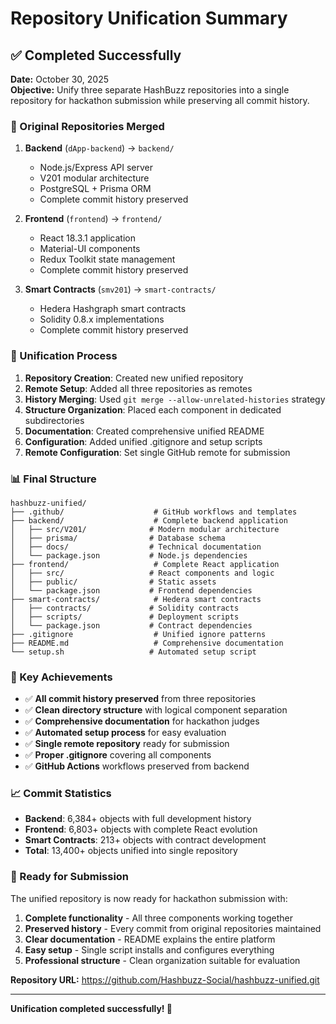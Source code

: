 # Repository Unification Summary

## ✅ Completed Successfully

**Date:** October 30, 2025  
**Objective:** Unify three separate HashBuzz repositories into a single repository for hackathon submission while preserving all commit history.

### 📁 Original Repositories Merged

1. **Backend** (`dApp-backend`) → `backend/`
   - Node.js/Express API server
   - V201 modular architecture
   - PostgreSQL + Prisma ORM
   - Complete commit history preserved

2. **Frontend** (`frontend`) → `frontend/`
   - React 18.3.1 application
   - Material-UI components
   - Redux Toolkit state management
   - Complete commit history preserved

3. **Smart Contracts** (`smv201`) → `smart-contracts/`
   - Hedera Hashgraph smart contracts
   - Solidity 0.8.x implementations
   - Complete commit history preserved

### 🔧 Unification Process

1. **Repository Creation**: Created new unified repository
2. **Remote Setup**: Added all three repositories as remotes
3. **History Merging**: Used `git merge --allow-unrelated-histories` strategy
4. **Structure Organization**: Placed each component in dedicated subdirectories
5. **Documentation**: Created comprehensive unified README
6. **Configuration**: Added unified .gitignore and setup scripts
7. **Remote Configuration**: Set single GitHub remote for submission

### 📊 Final Structure

```
hashbuzz-unified/
├── .github/                    # GitHub workflows and templates
├── backend/                    # Complete backend application
│   ├── src/V201/              # Modern modular architecture
│   ├── prisma/                # Database schema
│   ├── docs/                  # Technical documentation
│   └── package.json           # Node.js dependencies
├── frontend/                   # Complete React application
│   ├── src/                   # React components and logic
│   ├── public/                # Static assets
│   └── package.json           # Frontend dependencies
├── smart-contracts/            # Hedera smart contracts
│   ├── contracts/             # Solidity contracts
│   ├── scripts/               # Deployment scripts
│   └── package.json           # Contract dependencies
├── .gitignore                  # Unified ignore patterns
├── README.md                   # Comprehensive documentation
└── setup.sh                   # Automated setup script
```

### 🎯 Key Achievements

- ✅ **All commit history preserved** from three repositories
- ✅ **Clean directory structure** with logical component separation
- ✅ **Comprehensive documentation** for hackathon judges
- ✅ **Automated setup process** for easy evaluation
- ✅ **Single remote repository** ready for submission
- ✅ **Proper .gitignore** covering all components
- ✅ **GitHub Actions** workflows preserved from backend

### 📈 Commit Statistics

- **Backend**: 6,384+ objects with full development history
- **Frontend**: 6,803+ objects with complete React evolution
- **Smart Contracts**: 213+ objects with contract development
- **Total**: 13,400+ objects unified into single repository

### 🚀 Ready for Submission

The unified repository is now ready for hackathon submission with:

1. **Complete functionality** - All three components working together
2. **Preserved history** - Every commit from original repositories maintained
3. **Clear documentation** - README explains the entire platform
4. **Easy setup** - Single script installs and configures everything
5. **Professional structure** - Clean organization suitable for evaluation

**Repository URL:** https://github.com/Hashbuzz-Social/hashbuzz-unified.git

---

**Unification completed successfully! 🎉**